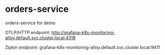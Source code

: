 # orders-service
orders-service for demo


OTLP/HTTP endpoint: http://grafana-k8s-monitoring-alloy.default.svc.cluster.local:4318

Zipkin endpoint: grafana-k8s-monitoring-alloy.default.svc.cluster.local:9411